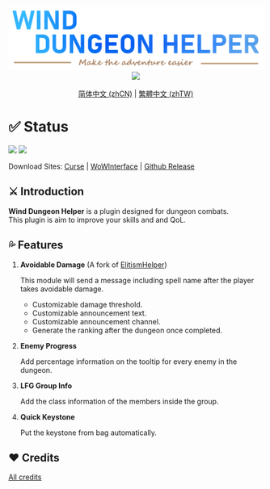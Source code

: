 <div align="center">
<img src="Title.png"/><br>
<img src="https://img.shields.io/badge/Version-1.5.4-green.svg?longCache=true&style=for-the-badge"/>

[简体中文 (zhCN)](README_zhCN.md) | [繁體中文 (zhTW)](README_zhTW.md)
</div>

# ✅ Status
![](https://img.shields.io/github/workflow/status/fang2hou/WindDungeonHelper/publish_stable) [![](https://img.shields.io/badge/Wind%20Plugins-Join-grey.svg?longCache=true&color=7289DA&logo=discord)](https://discord.gg/nA44TeZ)

Download Sites: [Curse](https://www.curseforge.com/wow/addons/wind-dungeon-helper) | [WoWInterface](https://www.wowinterface.com/downloads/info25532-WindDungeonHelper.html) | [Github Release](https://github.com/fang2hou/WindDungeonHelper/releases)

## ⚔️ Introduction
**Wind Dungeon Helper** is a plugin designed for dungeon combats.  
This plugin is aim to improve your skills and and QoL.

## 💦 Features
1. **Avoidable Damage** (A fork of [ElitismHelper](https://wow.curseforge.com/projects/elitismhelper))

    This module will send a message including spell name after the player takes avoidable damage. 
    - Customizable damage threshold.
    - Customizable announcement text.
    - Customizable announcement channel.
    - Generate the ranking after the dungeon once completed.

2. **Enemy Progress**

    Add percentage information on the tooltip for every enemy in the dungeon.

3. **LFG Group Info**

    Add the class information of the members inside the group.

4. **Quick Keystone**

    Put the keystone from bag automatically.

## ❤️ Credits
[All credits](CREDITS.md)